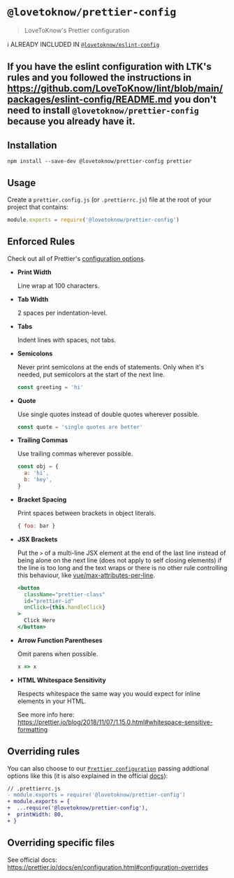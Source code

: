 # `@lovetoknow/prettier-config`

> LoveToKnow's Prettier configuration

ℹ ALREADY INCLUDED IN [`@lovetoknow/eslint-config`](https://github.com/LoveToKnow/lint/tree/main/packages/eslint-config)

## If you have the eslint configuration with LTK's rules and you followed the instructions in https://github.com/LoveToKnow/lint/blob/main/packages/eslint-config/README.md you don't need to install `@lovetoknow/prettier-config` because you already have it.

## Installation

```
npm install --save-dev @lovetoknow/prettier-config prettier
```

## Usage

Create a `prettier.config.js` (or `.prettierrc.js`) file at the root of your project that contains:

```js
module.exports = require('@lovetoknow/prettier-config')
```

## Enforced Rules

Check out all of Prettier's [configuration options](https://prettier.io/docs/en/options.html).

- **Print Width**

  Line wrap at 100 characters.

- **Tab Width**

  2 spaces per indentation-level.

- **Tabs**

  Indent lines with spaces, not tabs.

- **Semicolons**

  Never print semicolons at the ends of statements. Only when it's needed, put semicolors at the start of the next line.

  ```js
  const greeting = 'hi'
  ```

- **Quote**

  Use single quotes instead of double quotes wherever possible.

  ```js
  const quote = 'single quotes are better'
  ```

- **Trailing Commas**

  Use trailing commas wherever possible.

  ```js
  const obj = {
    a: 'hi',
    b: 'hey',
  }
  ```

- **Bracket Spacing**

  Print spaces between brackets in object literals.
  <!-- prettier-ignore -->
  ```js
  { foo: bar }
  ```

- **JSX Brackets**

  Put the `>` of a multi-line JSX element at the end of the last line instead of being alone on the next line (does not apply to self closing elements) if the line is too long and the text wraps or there is no other rule controlling this behaviour, like [vue/max-attributes-per-line](https://eslint.vuejs.org/rules/max-attributes-per-line.html).

  <!-- prettier-ignore -->
  ```jsx
  <button
    className="prettier-class"
    id="prettier-id"
    onClick={this.handleClick}
  >
    Click Here
  </button>
  ```

- **Arrow Function Parentheses**

  Omit parens when possible.

  ```js
  x => x
  ```

- **HTML Whitespace Sensitivity**

  Respects whitespace the same way you would expect for inline elements in your HTML.

  See more info here: https://prettier.io/blog/2018/11/07/1.15.0.html#whitespace-sensitive-formatting

## Overriding rules

You can also choose to our [`Prettier configuration`](https://github.com/LoveToKnow/lint/blob/main/packages/prettier-config/index.js) passing addtional options like this (it is also explained in the official [docs](https://prettier.io/docs/en/configuration.html#sharing-configurations)):

```diff
// .prettierrc.js
- module.exports = require('@lovetoknow/prettier-config')
+ module.exports = {
+  ...require('@lovetoknow/prettier-config'),
+  printWidth: 80,
+ }
```

## Overriding specific files

See official docs: https://prettier.io/docs/en/configuration.html#configuration-overrides
